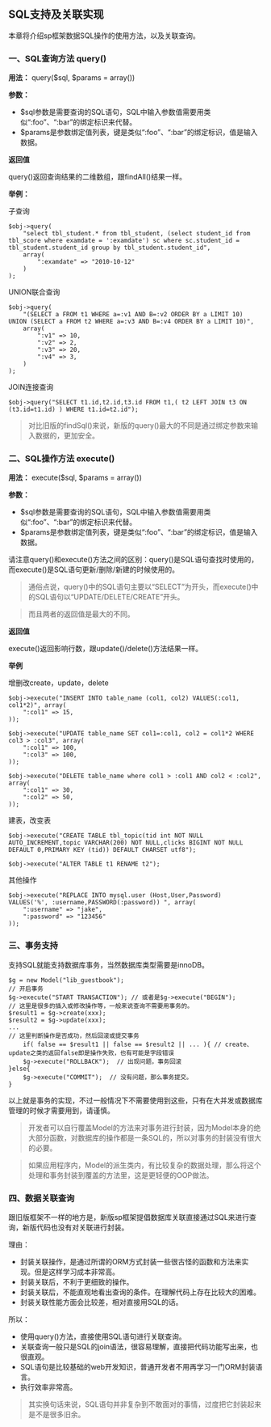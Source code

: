 ## SQL支持及关联实现

本章将介绍sp框架数据SQL操作的使用方法，以及关联查询。

### 一、SQL查询方法 query() 

**用法：** query($sql, $params = array())

**参数：**

- $sql参数是需要查询的SQL语句，SQL中输入参数值需要用类似“:foo”、“:bar”的绑定标识来代替。
- $params是参数绑定值列表，键是类似“:foo”、“:bar”的绑定标识，值是输入数据。

**返回值**

query()返回查询结果的二维数组，跟findAll()结果一样。

**举例：**

子查询

    $obj->query(
        "select tbl_student.* from tbl_student, (select student_id from tbl_score where examdate = ':examdate') sc where sc.student_id = tbl_student.student_id group by tbl_student.student_id", 
        array(
            ":examdate" => "2010-10-12"
        )
    );
    
    
UNION联合查询

    $obj->query(
        "(SELECT a FROM t1 WHERE a=:v1 AND B=:v2 ORDER BY a LIMIT 10) UNION (SELECT a FROM t2 WHERE a=:v3 AND B=:v4 ORDER BY a LIMIT 10)", 
        array(
            ":v1" => 10,
            ":v2" => 2,
            ":v3" => 20,
            ":v4" => 3,
        )
    );


JOIN连接查询


    $obj->query("SELECT t1.id,t2.id,t3.id FROM t1,( t2 LEFT JOIN t3 ON (t3.id=t1.id) ) WHERE t1.id=t2.id");

> 对比旧版的findSql()来说，新版的query()最大的不同是通过绑定参数来输入数据的，更加安全。

### 二、SQL操作方法 execute()

**用法：** execute($sql, $params = array())

**参数：**

- $sql参数是需要查询的SQL语句，SQL中输入参数值需要用类似“:foo”、“:bar”的绑定标识来代替。
- $params是参数绑定值列表，键是类似“:foo”、“:bar”的绑定标识，值是输入数据。

请注意query()和execute()方法之间的区别：query()是SQL语句查找时使用的，而execute()是SQL语句更新/删除/新建的时候使用的。

> 通俗点说，query()中的SQL语句主要以“SELECT”为开头，而execute()中的SQL语句以“UPDATE/DELETE/CREATE”开头。

> 而且两者的返回值是最大的不同。

**返回值**

execute()返回影响行数，跟update()/delete()方法结果一样。

**举例**

增删改create，update，delete

    $obj->execute("INSERT INTO table_name (col1, col2) VALUES(:col1, col1*2)", array(
        ":col1" => 15,
    ));
    
    $obj->execute("UPDATE table_name SET col1=:col1, col2 = col1*2 WHERE col3 > :col3", array(
        ":col1" => 100,
        ":col3" => 100,
    ));
    
    $obj->execute("DELETE table_name where col1 > :col1 AND col2 < :col2", array(
        ":col1" => 30,
        ":col2" => 50,
    ));
    
    
建表，改变表


    $obj->execute("CREATE TABLE tbl_topic(tid int NOT NULL AUTO_INCREMENT,topic VARCHAR(200) NOT NULL,clicks BIGINT NOT NULL DEFAULT 0,PRIMARY KEY (tid)) DEFAULT CHARSET utf8");
    
    $obj->execute("ALTER TABLE t1 RENAME t2");
    
其他操作

    $obj->execute("REPLACE INTO mysql.user (Host,User,Password) VALUES('%', :username,PASSWORD(:password)) ", array(
        ":username" => "jake",
        ":password" => "123456"
    ));

### 三、事务支持

支持SQL就能支持数据库事务，当然数据库类型需要是innoDB。

    $g = new Model("lib_guestbook");
    // 开启事务
    $g->execute("START TRANSACTION"); // 或者是$g->execute("BEGIN");
    // 这里是很多的插入或修改操作等，一般来说查询不需要用事务的。
    $result1 = $g->create(xxx);
    $result2 = $g->update(xxx);
    ...
    // 这里判断操作是否成功，然后回滚或提交事务
        if( false == $result1 || false == $result2 || ... ){ // create、update之类的返回false即是操作失败，也有可能是字段错误
        $g->execute("ROLLBACK");  // 出现问题，事务回滚
    }else{
        $g->execute("COMMIT");  // 没有问题，那么事务提交。
    }
    
以上就是事务的实现，不过一般情况下不需要使用到这些，只有在大并发或数据库管理的时候才需要用到，请谨慎。

> 开发者可以自行覆盖Model的方法来对事务进行封装，因为Model本身的绝大部分函数，对数据库的操作都是一条SQL的，所以对事务的封装没有很大的必要。

> 如果应用程序内，Model的派生类内，有比较复杂的数据处理，那么将这个处理和事务封装到覆盖的方法里，这是更轻便的OOP做法。

### 四、数据关联查询

跟旧版框架不一样的地方是，新版sp框架提倡数据库关联直接通过SQL来进行查询，新版代码也没有对关联进行封装。

理由：

- 封装关联操作，是通过所谓的ORM方式封装一些很古怪的函数和方法来实现。但是这样学习成本非常高。
- 封装关联后，不利于更细致的操作。
- 封装关联后，不能直观地看出查询的条件。在理解代码上存在比较大的困难。
- 封装关联性能方面会比较差，相对直接用SQL的话。

所以：

- 使用query()方法，直接使用SQL语句进行关联查询。
- 关联查询一般只是SQL的join语法，很容易理解，直接把代码功能写出来，也很直观。
- SQL语句是比较基础的web开发知识，普通开发者不用再学习一门ORM封装语言。
- 执行效率非常高。

> 其实换句话来说，SQL语句并非复杂到不敢面对的事情，过度把它封装起来是不是很多旧余。

